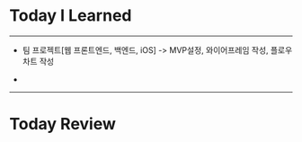 # Today I Learned

---

- 팀 프로젝트[웹 프론트엔드, 백엔드, iOS] -> MVP설정, 와이어프레임 작성, 플로우차트 작성

- 

---

# Today Review

